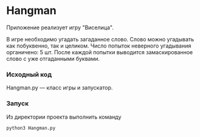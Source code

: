 # Hangman
Приложение реализует игру "Виселица". 

В игре необходимо угадать загаданное слово. 
Слово можно угадывать как побуквенно, так и целиком.
Число попыток неверного угадывания органичено: 5 шт.
После каждой попытки выводится замаскированное слово
 с уже отгаданными буквами.
 
 ### Исходный код
 Hangman.py — класс игры и запускатор.
 
 ### Запуск
 Из директории проекта выполнить команду 
 
 `python3 Hangman.py`